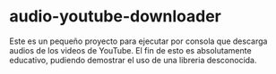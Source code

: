 # audio-youtube-downloader

Este es un pequeño proyecto para ejecutar por consola que descarga audios de los videos de YouTube.
El fin de esto es absolutamente educativo, pudiendo demostrar el uso de una libreria desconocida.
